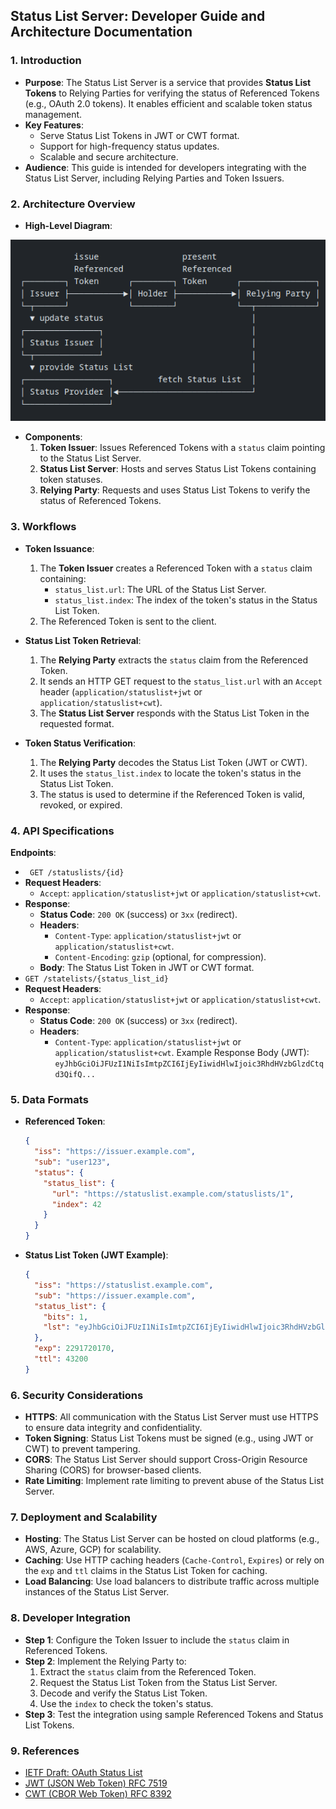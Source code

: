 ## **Status List Server: Developer Guide and Architecture Documentation**

### **1. Introduction**
   - **Purpose**: The Status List Server is a service that provides **Status List Tokens** to Relying Parties for verifying the status of Referenced Tokens (e.g., OAuth 2.0 tokens). It enables efficient and scalable token status management.
   - **Key Features**:
     - Serve Status List Tokens in JWT or CWT format.
     - Support for high-frequency status updates.
     - Scalable and secure architecture.
   - **Audience**: This guide is intended for developers integrating with the Status List Server, including Relying Parties and Token Issuers.
  
### **2. Architecture Overview**
   - **High-Level Diagram**:
  
![x](./arc.png)

   - **Components**:
     1. **Token Issuer**: Issues Referenced Tokens with a `status` claim pointing to the Status List Server.
     2. **Status List Server**: Hosts and serves Status List Tokens containing token statuses.
     3. **Relying Party**: Requests and uses Status List Tokens to verify the status of Referenced Tokens.

### **3. Workflows**
   - **Token Issuance**:
     1. The **Token Issuer** creates a Referenced Token with a `status` claim containing:
        - `status_list.url`: The URL of the Status List Server.
        - `status_list.index`: The index of the token's status in the Status List Token.
     2. The Referenced Token is sent to the client.

   - **Status List Token Retrieval**:
     1. The **Relying Party** extracts the `status` claim from the Referenced Token.
     2. It sends an HTTP GET request to the `status_list.url` with an `Accept` header (`application/statuslist+jwt` or `application/statuslist+cwt`).
     3. The **Status List Server** responds with the Status List Token in the requested format.

   - **Token Status Verification**:
     1. The **Relying Party** decodes the Status List Token (JWT or CWT).
     2. It uses the `status_list.index` to locate the token's status in the Status List Token.
     3. The status is used to determine if the Referenced Token is valid, revoked, or expired.



### **4. API Specifications**
  **Endpoints**:
   -  ` GET /statuslists/{id}`
   - **Request Headers**:
     - `Accept`: `application/statuslist+jwt` or `application/statuslist+cwt`.
   - **Response**:
     - **Status Code**: `200 OK` (success) or `3xx` (redirect).
     - **Headers**:
       - `Content-Type`: `application/statuslist+jwt` or `application/statuslist+cwt`.
       - `Content-Encoding`: `gzip` (optional, for compression).
     - **Body**: The Status List Token in JWT or CWT format.
   - `GET /statelists/{status_list_id}`
   - **Request Headers**:
     - `Accept`: `application/statuslist+jwt` or `application/statuslist+cwt`.
   - **Response**:
     - **Status Code**: `200 OK` (success) or `3xx` (redirect).
     - **Headers**:
       - `Content-Type`: `application/statuslist+jwt` or `application/statuslist+cwt`.
     Example Response Body (JWT): 
     `eyJhbGciOiJFUzI1NiIsImtpZCI6IjEyIiwidHlwIjoic3RhdHVzbGlzdCtqd3QifQ...`
  
### **5. Data Formats**
   - **Referenced Token**:
     ```json
     {
       "iss": "https://issuer.example.com",
       "sub": "user123",
       "status": {
         "status_list": {
           "url": "https://statuslist.example.com/statuslists/1",
           "index": 42
         }
       }
     }
     ```

   - **Status List Token (JWT Example)**:
     ```json
     {
       "iss": "https://statuslist.example.com",
       "sub": "https://issuer.example.com",
       "status_list": {
         "bits": 1,
         "lst": "eyJhbGciOiJFUzI1NiIsImtpZCI6IjEyIiwidHlwIjoic3RhdHVzbGlzdCtqd3QifQ..."
       },
       "exp": 2291720170,
       "ttl": 43200
     }
     ```

### **6. Security Considerations**
   - **HTTPS**: All communication with the Status List Server must use HTTPS to ensure data integrity and confidentiality.
   - **Token Signing**: Status List Tokens must be signed (e.g., using JWT or CWT) to prevent tampering.
   - **CORS**: The Status List Server should support Cross-Origin Resource Sharing (CORS) for browser-based clients.
   - **Rate Limiting**: Implement rate limiting to prevent abuse of the Status List Server.

### **7. Deployment and Scalability**
   - **Hosting**: The Status List Server can be hosted on cloud platforms (e.g., AWS, Azure, GCP) for scalability.
   - **Caching**: Use HTTP caching headers (`Cache-Control`, `Expires`) or rely on the `exp` and `ttl` claims in the Status List Token for caching.
   - **Load Balancing**: Use load balancers to distribute traffic across multiple instances of the Status List Server.

### **8. Developer Integration**
   - **Step 1**: Configure the Token Issuer to include the `status` claim in Referenced Tokens.
   - **Step 2**: Implement the Relying Party to:
     1. Extract the `status` claim from the Referenced Token.
     2. Request the Status List Token from the Status List Server.
     3. Decode and verify the Status List Token.
     4. Use the `index` to check the token's status.
   - **Step 3**: Test the integration using sample Referenced Tokens and Status List Tokens.

### **9. References**
   - [IETF Draft: OAuth Status List](https://datatracker.ietf.org/doc/draft-ietf-oauth-status-list/)
   - [JWT (JSON Web Token) RFC 7519](https://tools.ietf.org/html/rfc7519)
   - [CWT (CBOR Web Token) RFC 8392](https://tools.ietf.org/html/rfc8392)

